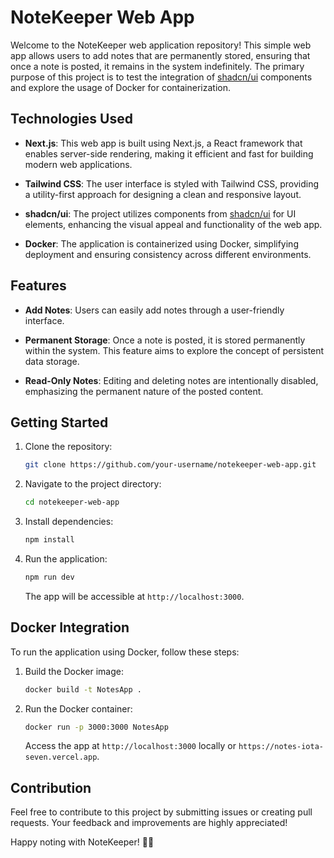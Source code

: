 # NoteKeeper Web App

Welcome to the NoteKeeper web application repository! This simple web app allows users to add notes that are permanently stored, ensuring that once a note is posted, it remains in the system indefinitely. The primary purpose of this project is to test the integration of [shadcn/ui](https://github.com/shadcn/ui) components and explore the usage of Docker for containerization.

## Technologies Used

- **Next.js**: This web app is built using Next.js, a React framework that enables server-side rendering, making it efficient and fast for building modern web applications.

- **Tailwind CSS**: The user interface is styled with Tailwind CSS, providing a utility-first approach for designing a clean and responsive layout.

- **shadcn/ui**: The project utilizes components from [shadcn/ui](https://github.com/shadcn/ui) for UI elements, enhancing the visual appeal and functionality of the web app.

- **Docker**: The application is containerized using Docker, simplifying deployment and ensuring consistency across different environments.

## Features

- **Add Notes**: Users can easily add notes through a user-friendly interface.

- **Permanent Storage**: Once a note is posted, it is stored permanently within the system. This feature aims to explore the concept of persistent data storage.

- **Read-Only Notes**: Editing and deleting notes are intentionally disabled, emphasizing the permanent nature of the posted content.

## Getting Started

1. Clone the repository:

   ```bash
   git clone https://github.com/your-username/notekeeper-web-app.git
   ```

2. Navigate to the project directory:

   ```bash
   cd notekeeper-web-app
   ```

3. Install dependencies:

   ```bash
   npm install
   ```

4. Run the application:

   ```bash
   npm run dev
   ```

   The app will be accessible at `http://localhost:3000`.

## Docker Integration

To run the application using Docker, follow these steps:

1. Build the Docker image:

   ```bash
   docker build -t NotesApp .
   ```

2. Run the Docker container:

   ```bash
   docker run -p 3000:3000 NotesApp
   ```

   Access the app at `http://localhost:3000` locally or `https://notes-iota-seven.vercel.app`.

## Contribution

Feel free to contribute to this project by submitting issues or creating pull requests. Your feedback and improvements are highly appreciated!

Happy noting with NoteKeeper! 📝🚀
